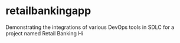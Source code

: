# retailbankingapp
Demonstrating the integrations of various DevOps tools in SDLC for a project named Retail Banking 
Hi
